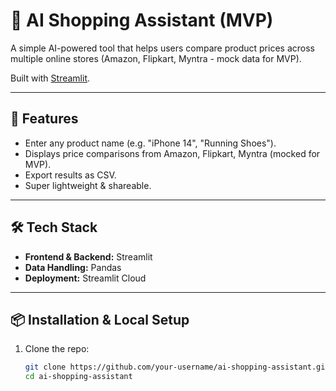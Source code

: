 # 🛒 AI Shopping Assistant (MVP)

A simple AI-powered tool that helps users compare product prices across multiple online stores (Amazon, Flipkart, Myntra - mock data for MVP).

Built with [Streamlit](https://streamlit.io).

---

## 🚀 Features
- Enter any product name (e.g. "iPhone 14", "Running Shoes").
- Displays price comparisons from Amazon, Flipkart, Myntra (mocked for MVP).
- Export results as CSV.
- Super lightweight & shareable.

---

## 🛠 Tech Stack
- **Frontend & Backend:** Streamlit
- **Data Handling:** Pandas
- **Deployment:** Streamlit Cloud

---

## 📦 Installation & Local Setup

1. Clone the repo:
   ```bash
   git clone https://github.com/your-username/ai-shopping-assistant.git
   cd ai-shopping-assistant

